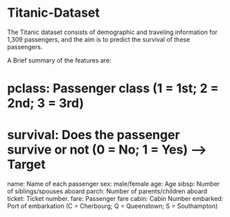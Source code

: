# Titanic-Dataset
The Titanic dataset consists of demographic and traveling information for 1,309 passengers, and the aim is to predict the survival of these passengers. 

A Brief summary of the features are:

# pclass: Passenger class (1 = 1st; 2 = 2nd; 3 = 3rd)
# survival: Does the passenger survive or not (0 = No; 1 = Yes) --> Target
name: Name of each passenger
sex: male/female
age: Age
sibsp: Number of siblings/spouses aboard
parch: Number of parents/children aboard
ticket: Ticket number.
fare: Passenger fare
cabin: Cabin Number
embarked: Port of embarkation (C = Cherbourg; Q = Queenstown; S = Southampton)
